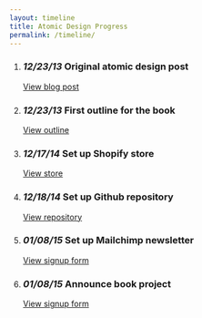 ```yaml
---
layout: timeline
title: Atomic Design Progress
permalink: /timeline/
---
```


1. ### *12/23/13* Original atomic design post
   [View blog post](http://bradfrost.com/blog/post/atomic-web-design/) 
2. ### *12/23/13* First outline for the book 
   [View outline](https://gist.github.com/bradfrost/c90ef0c63fdc38ad4512)
3. ### *12/17/14* Set up Shopify store
   [View store](http://shop.bradfrost.com/products/atomic-design-ebook)
4. ### *12/18/14* Set up Github repository 
   [View repository](https://github.com/bradfrost/atomic-design/)
5. ### *01/08/15* Set up Mailchimp newsletter 
   [View signup form](http://atomicdesign.bradfrost.com/signup/)
6. ### *01/08/15* Announce book project
   [View signup form](http://atomicdesign.bradfrost.com/signup/)
